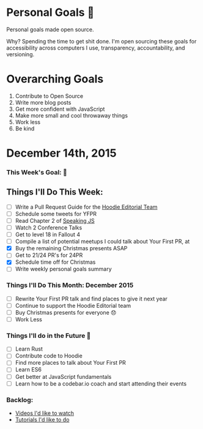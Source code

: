 Personal Goals :star2:
==============

Personal goals made open source.

Why? Spending the time to get shit done. I'm open sourcing these goals for accessibility across computers I use, transparency, accountability, and versioning.

# Overarching Goals
1. Contribute to Open Source
2. Write more blog posts
3. Get more confident with JavaScript
4. Make more small and cool throwaway things
5. Work less
6. Be kind

# December 14th, 2015

### This Week's Goal: :ghost:

## Things I'll Do This Week:
- [ ] Write a Pull Request Guide for the [Hoodie Editorial Team](http://github.com/hoodiehq/editorial)
- [ ] Schedule some tweets for YFPR
- [ ] Read Chapter 2 of [Speaking JS](http://speakingjs.com)
- [ ] Watch 2 Conference Talks
- [ ] Get to level 18 in Fallout 4
- [ ] Compile a list of potential meetups I could talk about Your First PR, at
- [x] Buy the remaining Christmas presents ASAP
- [ ] Get to 21/24 PR's for 24PR
- [x] Schedule time off for Christmas
- [ ] Write weekly personal goals summary

### Things I'll Do This Month: December 2015
- [ ] Rewrite Your First PR talk and find places to give it next year
- [ ] Continue to support the Hoodie Editorial team
- [ ] Buy Christmas presents for everyone :disappointed:
- [ ] Work Less

### Things I'll do in the Future :rocket:
- [ ] Learn Rust
- [ ] Contribute code to Hoodie
- [ ] Find more places to talk about Your First PR
- [ ] Learn ES6
- [ ] Get better at JavaScript fundamentals
- [ ] Learn how to be a codebar.io coach and start attending their events

### Backlog:
- [Videos I'd like to watch](https://github.com/Charlotteis/personal-goals/blob/master/content-list/videos.md)
- [Tutorials I'd like to do](https://github.com/Charlotteis/personal-goals/blob/master/content-list/tutorials.md)
